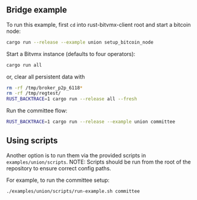 ## Bridge example

To run this example, first `cd` into rust-bitvmx-client root and start a bitcoin node:
```bash
cargo run --release --example union setup_bitcoin_node
```

Start a Bitvmx instance (defaults to four operators):
```bash
cargo run all
```

or, clear all persistent data with
```bash
rm -rf /tmp/broker_p2p_6118*
rm -rf /tmp/regtest/
RUST_BACKTRACE=1 cargo run --release all --fresh
```

Run the committee flow:
```bash
RUST_BACKTRACE=1 cargo run --release --example union committee
```

## Using scripts

Another option is to run them via the provided scripts in `examples/union/scripts`.
NOTE: Scripts should be run from the root of the repository to ensure correct config paths.

For example, to run the committee setup:
```bash
./examples/union/scripts/run-example.sh committee
```

